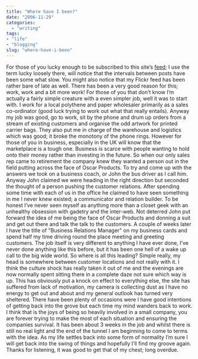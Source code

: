 ```yaml
---
title: "Where have I been?"
date: "2006-11-29"
categories:
  - "writing"
tags:
- "life"
- "blogging"
slug: "where-have-i-been"
---
```


For those of you lucky enough to be subscribed to this site’s [feed][1]; I use the term lucky loosely there, will notice that the intervals between posts have been some what slow. You might also notice that my Flickr feed has been rather bare of late as well. There has been a very good reason for this; work, work and a bit more work! For those of you that don’t know I’m actually a fairly simple creature with a even simpler job, well it was to start with. I work for a local polythene and paper wholesaler primarily as a sales co-ordinator (good luck trying to work out what that really entails). Anyway my job was good, go to work, sit by the phone and drum up orders from a stream of existing customers and organise the odd artwork for printed carrier bags. They also put me in charge of the warehouse and logistics which was good; it broke the monotony of the phone rings. However for those of you in business, especially in the UK will know that the marketplace is a tough one. Business is scarce with people wanting to hold onto their money rather than investing in the future. So when our only sales rep came to retirement the company knew they wanted a person out in the field putting across the face of Oscar Products. To try and come up with the answers we took on a business coach, or John the bus driver as I call him. Anyway John claimed we were heading in the right direction but seconded the thought of a person pushing the customer relations. After spending some time with each of us in the office he claimed to have seen something in me I never knew existed; a communicator and relation builder. To be honest I’ve never seen myself as anything more than a closet geek with an unhealthy obsession with gadetry and the inter-web. Not deterred John put forward the idea of me being the face of Oscar Products and donning a suit and get out there and talk the talk to the customers. A couple of weeks later I have the title of "Business Relations Manager" on my business cards and spend half my time driving round the place meeting and greeting customers. The job itself is very different to anything I have ever done, I’ve never done anything like this before, but it has been one hell of a wake up call to the big wide world. So where is all this leading? Simple really, my head is somewhere between customer locations and not really with it. I think the culture shock has really taken it out of me and the evenings are now normally spent sitting there in a complete daze not sure which way is up. This has obviously put a knock on effect to everything else, the site has suffered from lack of motivation, my camera is collecting dust as I have no energy to get out and about and my general outlook has turned very sheltered. There have been plenty of occasions were I have good intentions of getting back into the grove but each time my mind wanders back to work. I think that is the joys of being so heavily involved in a small company, you are forever trying to make the most of each situation and ensuring the companies survival. It has been about 3 weeks in the job and whilst there is still no real light and the end of the tunnel I am beginning to come to terms with the idea. As my life settles back into some form of normality I’m sure I will get back into the swing of things and hopefully I’ll find my groove again. Thanks for listening, it was good to get that of my chest; long overdue.

[1]:	https://adamchamberlin.info/feed/feed.xml "RSS Feed"